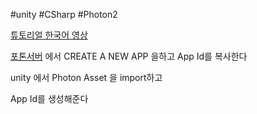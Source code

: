 #unity #CSharp #Photon2

[튜토리얼 한국어 영상](https://www.youtube.com/playlist?list=PL3KKSXoBRRW3YE4UMnRH762vOhSHLdnpK)

[포톤서버](https://dashboard.photonengine.com/)
에서 CREATE A NEW APP 을하고 App Id를 복사한다

unity 에서 Photon Asset 을 import하고 

App Id를 생성해준다

